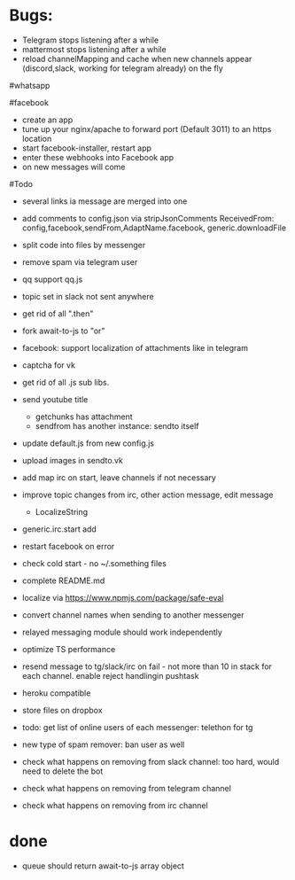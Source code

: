 # Bugs:

* Telegram stops listening after a while
* mattermost stops listening after a while
* reload channelMapping and cache when new channels appear (discord,slack, working for telegram already) on the fly

#whatsapp

#facebook

- create an app
- tune up your nginx/apache to forward port (Default 3011) to an https location
- start facebook-installer, restart app
- enter these webhooks into Facebook app
- on new messages will come

#Todo

- several links ia message are merged into one
- add comments to config.json via stripJsonComments
  ReceivedFrom: config,facebook,sendFrom,AdaptName.facebook, generic.downloadFile
- split code into files by messenger
- remove spam via telegram user
- qq support qq.js
- topic set in slack not sent anywhere
- get rid of all ".then"
- fork await-to-js to "or"
- facebook: support localization of attachments like in telegram
- captcha for vk
- get rid of all .js sub libs.
- send youtube title
  - getchunks has attachment
  - sendfrom has another instance: sendto itself
- update default.js from new config.js
- upload images in sendto.vk
- add map irc on start, leave channels if not necessary
- improve topic changes from irc, other action message, edit message
  - LocalizeString
- generic.irc.start add
- restart facebook on error
- check cold start - no ~/.something files
- complete README.md
- localize via https://www.npmjs.com/package/safe-eval
- convert channel names when sending to another messenger
- relayed messaging module should work independently
- optimize TS performance
- resend message to tg/slack/irc on fail - not more than 10 in stack for each channel. enable reject handlingin pushtask
- heroku compatible
- store files on dropbox
- todo: get list of online users of each messenger: telethon for tg
- new type of spam remover: ban user as well

- check what happens on removing from slack channel: too hard, would need to delete the bot
- check what happens on removing from telegram channel
- check what happens on removing from irc channel

# done

- queue should return await-to-js array object
